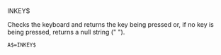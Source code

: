 INKEY$

Checks the keyboard and returns the key being pressed or, if no key is being pressed, returns a null string (" ").

```ecb2
A$=INKEY$
```
